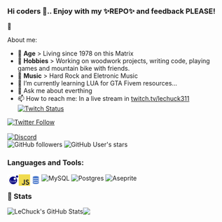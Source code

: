 ### Hi coders 👋.. Enjoy with my ✨REPO✨ and feedback PLEASE!
👣

About me:
- 👴 **Age** > Living since 1978 on this Matrix
- 🧩 **Hobbies** > Working on woodwork projects, writing code, playing games and mountain bike with friends.
- 🎵 **Music** > Hard Rock and Eletronic Music
- 🌱 I’m currently learning LUA for GTA Fivem resources...
- 💬 Ask me about everthing
- 📫 How to reach me: In a live stream in [twitch.tv/lechuck311](https://www.twitch.tv/lechuck311) [![Twitch Status](https://img.shields.io/twitch/status/lechuck311?style=social)](https://www.twitch.tv/lechuck311)

[![Twitter Follow](https://img.shields.io/twitter/follow/vhmpontes?style=social)](https://twitter.com/vhmpontes?ref_src=twsrc%5Etfw)<br><br>
[![Discord](https://img.shields.io/badge/Discord-LeChuck311-7289DA?logo=discord&style=for-the-badge)](https://discord.gg/AHpuFxb4Za)<br>
![GitHub followers](https://img.shields.io/github/followers/vhpontes?style=social)
![GitHub User's stars](https://img.shields.io/github/stars/vhpontes?style=social)
<br>

### Languages and Tools:
[<img align="left" alt="Lua" width="26px" src="https://raw.githubusercontent.com/github/explore/80688e429a7d4ef2fca1e82350fe8e3517d3494d/topics/lua/lua.png" />](https://github.com/vhpontes)
[<img align="left" alt="JavaScript" width="26px" src="https://raw.githubusercontent.com/github/explore/80688e429a7d4ef2fca1e82350fe8e3517d3494d/topics/javascript/javascript.png" />](https://github.com/vhpontes)
[<img align="left" alt="SQL" width="26px" src="https://raw.githubusercontent.com/github/explore/80688e429a7d4ef2fca1e82350fe8e3517d3494d/topics/sql/sql.png" />](https://github.com/vhpontes)
![MySQL](https://img.shields.io/badge/mysql-%2300f.svg?style=for-the-badge&logo=mysql&logoColor=white)
![Postgres](https://img.shields.io/badge/postgres-%23316192.svg?style=for-the-badge&logo=postgresql&logoColor=white)
![Aseprite](https://img.shields.io/badge/Aseprite-FFFFFF?style=for-the-badge&logo=Aseprite&logoColor=#7D929E)


### 📕 Stats
<img align="left" alt="LeChuck's GitHub Stats" src="https://github-readme-stats.vercel.app/api?username=vhpontes&show_icons=true&theme=dark&locale=en&title_color=a600ff&icon_color=ff0088&text_color=32004d" />
<img height="180em" src="https://github-readme-stats.vercel.app/api/top-langs/?username=vhpontes&layout=compact&langs_count=7&theme=dark"/>


[repos]: https://github.com/vhpontes?tab=repositories
[github]: https://github.com/vhpontes


<!--
**vhpontes/vhpontes** is a ✨ _special_ ✨ repository because its `README.md` (this file) appears on your GitHub profile.

Here are some ideas to get you started:

- 🔭 I’m currently working on 
- 👯 I’m looking to collaborate on ...
- 🤔 I’m looking for help with ...
- 😄 Pronouns: ...
- ⚡ Fun fact: ...
-->
